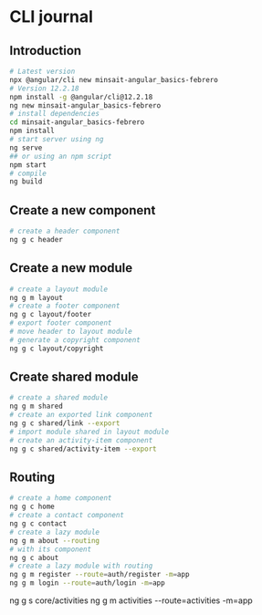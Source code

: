 # CLI journal

## Introduction

```bash
# Latest version
npx @angular/cli new minsait-angular_basics-febrero
# Version 12.2.18
npm install -g @angular/cli@12.2.18
ng new minsait-angular_basics-febrero
# install dependencies
cd minsait-angular_basics-febrero
npm install
# start server using ng
ng serve
## or using an npm script
npm start
# compile
ng build
```

## Create a new component

```bash
# create a header component
ng g c header
```

## Create a new module

```bash
# create a layout module
ng g m layout
# create a footer component
ng g c layout/footer
# export footer component
# move header to layout module
# generate a copyright component
ng g c layout/copyright
```

## Create shared module

```bash
# create a shared module
ng g m shared
# create an exported link component
ng g c shared/link --export
# import module shared in layout module
# create an activity-item component
ng g c shared/activity-item --export
```

## Routing

```bash
# create a home component
ng g c home
# create a contact component
ng g c contact
# create a lazy module
ng g m about --routing
# with its component
ng g c about
# create a lazy module with routing
ng g m register --route=auth/register -m=app
ng g m login --route=auth/login -m=app
```

ng g s core/activities
ng g m activities --route=activities -m=app
